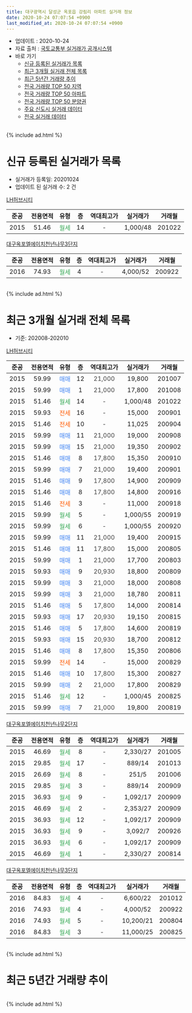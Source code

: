 ```yaml
---
title: 대구광역시 달성군 옥포읍 강림리 아파트 실거래 정보
date: 2020-10-24 07:07:54 +0900
last_modified_at: 2020-10-24 07:07:54 +0900
---
```


* 업데이트 : 2020-10-24
* 자료 출처 : [국토교통부 실거래가 공개시스템](http://rt.molit.go.kr)
* 바로 가기
    * [신규 등록된 실거래가 목록](#신규-등록된-실거래가-목록)
    * [최근 3개월 실거래 전체 목록](#최근-3개월-실거래-전체-목록)
    * [최근 5년간 거래량 추이](#최근-5년간-거래량-추이)
    * [전국 거래량 TOP 50 지역](https://inasie.github.io/apt-trade-info/최근-3개월-전국에서-가장-거래가-많이-발생한-지역)
    * [전국 거래량 TOP 50 아파트](https://inasie.github.io/apt-trade-info/최근-3개월-전국에서-가장-거래가-많이-발생한-아파트)
    * [전국 거래량 TOP 50 분양권](https://inasie.github.io/apt-trade-info/최근-3개월-전국에서-가장-거래가-많이-발생한-분양권)
    * [주요 신도시 실거래 데이터](https://inasie.github.io/apt-trade-info/주요-신도시)
    * [전국 실거래 데이터](https://inasie.github.io/apt-trade-info/전국)
<br>
{% include ad.html %}
<br>

# 신규 등록된 실거래가 목록
* 실거래가 등록일: 20201024
* 업데이트 된 실거래 수: 2 건


[LH허브시티](https://search.naver.com/search.naver?query=%EB%8C%80%EA%B5%AC%EA%B4%91%EC%97%AD%EC%8B%9C+%EB%8B%AC%EC%84%B1%EA%B5%B0+%EC%98%A5%ED%8F%AC%EC%9D%8D+%EA%B0%95%EB%A6%BC%EB%A6%AC+LH%ED%97%88%EB%B8%8C%EC%8B%9C%ED%8B%B0)

|준공|전용면적|유형|층|역대최고가|실거래가|거래월|
|:---:|:---:|:---:|:---:|:---:|:---:|:---:|
|2015|51.46|<span style="color:#34a853">월세</span>|14|<span style="color:#444444">-</span>|1,000/48|201022|

[대구옥포엘에이치천년나무3단지](https://search.naver.com/search.naver?query=%EB%8C%80%EA%B5%AC%EA%B4%91%EC%97%AD%EC%8B%9C+%EB%8B%AC%EC%84%B1%EA%B5%B0+%EC%98%A5%ED%8F%AC%EC%9D%8D+%EA%B0%95%EB%A6%BC%EB%A6%AC+%EB%8C%80%EA%B5%AC%EC%98%A5%ED%8F%AC%EC%97%98%EC%97%90%EC%9D%B4%EC%B9%98%EC%B2%9C%EB%85%84%EB%82%98%EB%AC%B43%EB%8B%A8%EC%A7%80)

|준공|전용면적|유형|층|역대최고가|실거래가|거래월|
|:---:|:---:|:---:|:---:|:---:|:---:|:---:|
|2016|74.93|<span style="color:#34a853">월세</span>|4|<span style="color:#444444">-</span>|4,000/52|200922|


<br>
{% include ad.html %}
<br>

# 최근 3개월 실거래 전체 목록
* 기준: 202008-202010


[LH허브시티](https://search.naver.com/search.naver?query=%EB%8C%80%EA%B5%AC%EA%B4%91%EC%97%AD%EC%8B%9C+%EB%8B%AC%EC%84%B1%EA%B5%B0+%EC%98%A5%ED%8F%AC%EC%9D%8D+%EA%B0%95%EB%A6%BC%EB%A6%AC+LH%ED%97%88%EB%B8%8C%EC%8B%9C%ED%8B%B0)

|준공|전용면적|유형|층|역대최고가|실거래가|거래월|
|:---:|:---:|:---:|:---:|:---:|:---:|:---:|
|2015|59.99|<span style="color:#4285f3">매매</span>|12|<span style="color:#444444">21,000</span>|19,800|201007|
|2015|59.99|<span style="color:#4285f3">매매</span>|1|<span style="color:#444444">21,000</span>|17,800|201008|
|2015|51.46|<span style="color:#34a853">월세</span>|14|<span style="color:#444444">-</span>|1,000/48|201022|
|2015|59.93|<span style="color:#ff5a00">전세</span>|16|<span style="color:#444444">-</span>|15,000|200901|
|2015|51.46|<span style="color:#ff5a00">전세</span>|10|<span style="color:#444444">-</span>|11,025|200904|
|2015|59.99|<span style="color:#4285f3">매매</span>|11|<span style="color:#444444">21,000</span>|19,000|200908|
|2015|59.99|<span style="color:#4285f3">매매</span>|15|<span style="color:#444444">21,000</span>|19,350|200902|
|2015|51.46|<span style="color:#4285f3">매매</span>|8|<span style="color:#444444">17,800</span>|15,350|200910|
|2015|59.99|<span style="color:#4285f3">매매</span>|7|<span style="color:#444444">21,000</span>|19,400|200901|
|2015|51.46|<span style="color:#4285f3">매매</span>|9|<span style="color:#444444">17,800</span>|14,900|200909|
|2015|51.46|<span style="color:#4285f3">매매</span>|8|<span style="color:#444444">17,800</span>|14,800|200916|
|2015|51.46|<span style="color:#ff5a00">전세</span>|3|<span style="color:#444444">-</span>|11,000|200918|
|2015|59.99|<span style="color:#34a853">월세</span>|5|<span style="color:#444444">-</span>|1,000/55|200919|
|2015|59.99|<span style="color:#34a853">월세</span>|6|<span style="color:#444444">-</span>|1,000/55|200920|
|2015|59.99|<span style="color:#4285f3">매매</span>|11|<span style="color:#444444">21,000</span>|19,400|200915|
|2015|51.46|<span style="color:#4285f3">매매</span>|11|<span style="color:#444444">17,800</span>|15,000|200805|
|2015|59.99|<span style="color:#4285f3">매매</span>|1|<span style="color:#444444">21,000</span>|17,700|200803|
|2015|59.93|<span style="color:#4285f3">매매</span>|9|<span style="color:#444444">20,930</span>|18,800|200809|
|2015|59.99|<span style="color:#4285f3">매매</span>|3|<span style="color:#444444">21,000</span>|18,000|200808|
|2015|59.99|<span style="color:#4285f3">매매</span>|3|<span style="color:#444444">21,000</span>|18,780|200811|
|2015|51.46|<span style="color:#4285f3">매매</span>|5|<span style="color:#444444">17,800</span>|14,000|200814|
|2015|59.93|<span style="color:#4285f3">매매</span>|17|<span style="color:#444444">20,930</span>|19,150|200815|
|2015|51.46|<span style="color:#4285f3">매매</span>|5|<span style="color:#444444">17,800</span>|14,600|200819|
|2015|59.93|<span style="color:#4285f3">매매</span>|15|<span style="color:#444444">20,930</span>|18,700|200812|
|2015|51.46|<span style="color:#4285f3">매매</span>|8|<span style="color:#444444">17,800</span>|15,350|200806|
|2015|59.99|<span style="color:#ff5a00">전세</span>|14|<span style="color:#444444">-</span>|15,000|200829|
|2015|51.46|<span style="color:#4285f3">매매</span>|10|<span style="color:#444444">17,800</span>|15,300|200827|
|2015|59.99|<span style="color:#4285f3">매매</span>|2|<span style="color:#444444">21,000</span>|17,800|200829|
|2015|51.46|<span style="color:#34a853">월세</span>|12|<span style="color:#444444">-</span>|1,000/45|200825|
|2015|59.99|<span style="color:#4285f3">매매</span>|7|<span style="color:#444444">21,000</span>|19,800|200819|

[대구옥포엘에이치천년나무2단지](https://search.naver.com/search.naver?query=%EB%8C%80%EA%B5%AC%EA%B4%91%EC%97%AD%EC%8B%9C+%EB%8B%AC%EC%84%B1%EA%B5%B0+%EC%98%A5%ED%8F%AC%EC%9D%8D+%EA%B0%95%EB%A6%BC%EB%A6%AC+%EB%8C%80%EA%B5%AC%EC%98%A5%ED%8F%AC%EC%97%98%EC%97%90%EC%9D%B4%EC%B9%98%EC%B2%9C%EB%85%84%EB%82%98%EB%AC%B42%EB%8B%A8%EC%A7%80)

|준공|전용면적|유형|층|역대최고가|실거래가|거래월|
|:---:|:---:|:---:|:---:|:---:|:---:|:---:|
|2015|46.69|<span style="color:#34a853">월세</span>|8|<span style="color:#444444">-</span>|2,330/27|201005|
|2015|29.85|<span style="color:#34a853">월세</span>|17|<span style="color:#444444">-</span>|889/14|201013|
|2015|26.69|<span style="color:#34a853">월세</span>|8|<span style="color:#444444">-</span>|251/5|201006|
|2015|29.85|<span style="color:#34a853">월세</span>|3|<span style="color:#444444">-</span>|889/14|200909|
|2015|36.93|<span style="color:#34a853">월세</span>|9|<span style="color:#444444">-</span>|1,092/17|200909|
|2015|46.69|<span style="color:#34a853">월세</span>|2|<span style="color:#444444">-</span>|2,353/27|200909|
|2015|36.93|<span style="color:#34a853">월세</span>|12|<span style="color:#444444">-</span>|1,092/17|200909|
|2015|36.93|<span style="color:#34a853">월세</span>|9|<span style="color:#444444">-</span>|3,092/7|200926|
|2015|36.93|<span style="color:#34a853">월세</span>|6|<span style="color:#444444">-</span>|1,092/17|200909|
|2015|46.69|<span style="color:#34a853">월세</span>|1|<span style="color:#444444">-</span>|2,330/27|200814|

[대구옥포엘에이치천년나무3단지](https://search.naver.com/search.naver?query=%EB%8C%80%EA%B5%AC%EA%B4%91%EC%97%AD%EC%8B%9C+%EB%8B%AC%EC%84%B1%EA%B5%B0+%EC%98%A5%ED%8F%AC%EC%9D%8D+%EA%B0%95%EB%A6%BC%EB%A6%AC+%EB%8C%80%EA%B5%AC%EC%98%A5%ED%8F%AC%EC%97%98%EC%97%90%EC%9D%B4%EC%B9%98%EC%B2%9C%EB%85%84%EB%82%98%EB%AC%B43%EB%8B%A8%EC%A7%80)

|준공|전용면적|유형|층|역대최고가|실거래가|거래월|
|:---:|:---:|:---:|:---:|:---:|:---:|:---:|
|2016|84.83|<span style="color:#34a853">월세</span>|4|<span style="color:#444444">-</span>|6,600/22|201012|
|2016|74.93|<span style="color:#34a853">월세</span>|4|<span style="color:#444444">-</span>|4,000/52|200922|
|2016|74.93|<span style="color:#34a853">월세</span>|5|<span style="color:#444444">-</span>|10,200/21|200804|
|2016|84.83|<span style="color:#34a853">월세</span>|3|<span style="color:#444444">-</span>|11,000/25|200825|


<br>
{% include ad.html %}
<br>

# 최근 5년간 거래량 추이


<div style="width:100%;">
    <canvas id="deal_progress" height="200"></canvas>
</div>

<script>
new Chart(document.getElementById("deal_progress"), {
    type: 'line',
    data: {
        labels: ['201510','201511','201512','201601','201602','201603','201604','201605','201606','201607','201608','201609','201610','201611','201612','201701','201702','201703','201704','201705','201706','201707','201708','201709','201710','201711','201712','201801','201802','201803','201804','201805','201806','201807','201808','201809','201810','201811','201812','201901','201902','201903','201904','201905','201906','201907','201908','201909','201910','201911','201912','202001','202002','202003','202004','202005','202006','202007','202008','202009','202010'],
        datasets: [{
            label: '매매',
            pointRadius: 1,
            data: [0, 0, 0, 1, 1, 0, 4, 3, 1, 3, 6, 6, 7, 2, 1, 1, 5, 6, 6, 9, 8, 8, 11, 12, 5, 9, 8, 8, 5, 7, 7, 3, 5, 7, 5, 3, 6, 3, 8, 3, 10, 7, 3, 3, 10, 11, 5, 6, 5, 6, 6, 1, 5, 2, 5, 8, 8, 8, 13, 7, 2],
            borderColor: "rgba(255, 201, 14, 1)",
            backgroundColor: "rgba(255, 201, 14, 0.5)",
            fill: false,
            lineTension: 0
        },{
            label: '전월세',
            pointRadius: 1,
            data: [8, 1, 2, 7, 8, 30, 44, 17, 9, 4, 3, 2, 7, 7, 13, 6, 6, 16, 44, 14, 21, 21, 23, 11, 16, 8, 9, 11, 6, 7, 17, 85, 37, 18, 12, 6, 3, 6, 14, 12, 10, 8, 69, 10, 23, 9, 12, 18, 35, 26, 20, 22, 8, 6, 66, 43, 12, 8, 5, 12, 5],
            borderColor: "rgba(0, 141, 185, 1)",
            backgroundColor: "rgba(0, 141, 185, 0.5)",
            fill: false,
            lineTension: 0
        }
        ]
    },
    options: {
        responsive: true,
        title: {
            display: false
        },
        tooltips: {
            mode: 'index',
            intersect: false
        },
        hover: {
            mode: 'nearest',
            intersect: true
        },
        scales: {
            xAxes: [{
                display: true,
                scaleLabel: {
                    display: true,
                    labelString: '년/월'
                }
            }],
            yAxes: [{
                display: true,
                ticks: {
                    suggestedMin: 0,
                },
                scaleLabel: {
                    display: true,
                    labelString: '실거래 수'
                }
            }]
        }
    }
});

</script>


<br>
{% include ad.html %}
<br>

